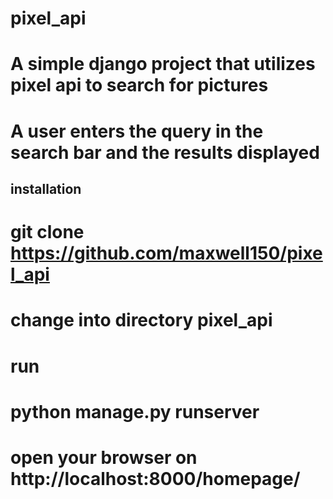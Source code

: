 # pixel_api
# A simple django project that utilizes pixel api to search for pictures
# A user enters the query in the search bar and the results displayed

## installation

# git clone https://github.com/maxwell150/pixel_api

# change into directory pixel_api

# run
# python manage.py runserver

# open your browser on http://localhost:8000/homepage/

